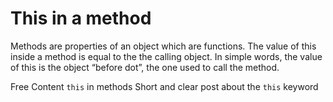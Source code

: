 # This in a method
Methods are properties of an object which are functions. The value of this inside a method is equal to the the calling object. In simple words, the value of this is the object “before dot”, the one used to call the method.

<ResourceGroupTitle>Free Content</ResourceGroupTitle>
<BadgeLink colorScheme='yellow' badgeText='Read' href='https://javascript.info/object-methods#this-in-methods'>`this` in methods</BadgeLink>
<BadgeLink colorScheme='yellow' badgeText='Read' href='https://www.w3schools.com/js/js_this.asp'>Short and clear post about the `this` keyword</BadgeLink>
